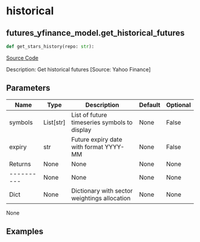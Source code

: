 # historical

## futures_yfinance_model.get_historical_futures

```python
def get_stars_history(repo: str):
```
[Source Code](https://github.com/OpenBB-finance/OpenBBTerminal/tree/main/openbb_terminal/futures/yfinance_model.py#L78)

Description: Get historical futures [Source: Yahoo Finance]

## Parameters

| Name | Type | Description | Default | Optional |
| ---- | ---- | ----------- | ------- | -------- |
| symbols | List[str] | List of future timeseries symbols to display | None | False |
| expiry | str | Future expiry date with format YYYY-MM | None | False |
| Returns | None | None | None | None |
| ---------- | None | None | None | None |
| Dict | None | Dictionary with sector weightings allocation | None | None |

None

## Examples

